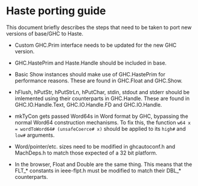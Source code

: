 Haste porting guide
===================

This document briefly describes the steps that need to be taken to port new
versions of base/GHC to Haste.

  * Custom GHC.Prim interface needs to be updated for the new GHC version.

  * GHC.HastePrim and Haste.Handle should be included in base.
  
  * Basic Show instances should make use of GHC.HastePrim for performance
    reasons. These are found in GHC.Float and GHC.Show.
    
  * hFlush, hPutStr, hPutStrLn, hPutChar, stdin, stdout and stderr should
    be imlemented using their counterparts in GHC.Handle.
    These are found in GHC.IO.Handle.Text, GHC.IO.Handle.FD and GHC.IO.Handle.

  * mkTyCon gets passed Word64s in Word format by GHC, bypassing the normal
    Word64 construction mechanisms. To fix this, the function
    `w64 x = wordToWord64# (unsafeCoerce# x)` should be applied to its `high#`
    and `low#` arguments.

  * Word/pointer/etc. sizes need to be modified in ghcautoconf.h and MachDeps.h
    to match those expected of a 32 bit platform.

  * In the browser, Float and Double are the same thing. This means that the
    FLT_* constants in ieee-flpt.h must be modified to match their DBL_*
    counterparts.
